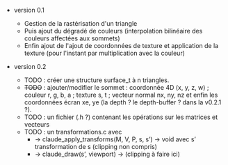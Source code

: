 * version 0.1
  - Gestion de la rastérisation d'un triangle
  - Puis ajout du dégradé de couleurs (interpolation bilinéaire des couleurs affectées aux sommets)
  - Enfin ajout de l'ajout de coordonnées de texture et application de la texture (pour l'instant par multiplication avec la couleur)


* version 0.2
  - TODO : créer une structure surface_t à n triangles.
  - ~~TODO~~ : ajouter/modifier le sommet : coordonnée 4D (x, y, z, w) ; couleur r, g, b, a ; texture s, t ; vecteur normal nx, ny, nz et enfin les coordonnées écran xe, ye (la depth ? le depth-buffer ? dans la v0.2.1 ?).
  - TODO : un fichier (.h ?) contenant les opérations sur les matrices et vecteurs
  - TODO : un transformations.c avec
    -	 -> claude_apply_transforms(M, V, P, s, s’) -> void avec s’ transformation de s (clipping non compris)
    -	 -> claude_draw(s’, viewport) -> (clipping à faire ici)
